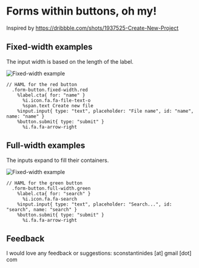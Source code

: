 # Forms within buttons, oh my!
Inspired by https://dribbble.com/shots/1937525-Create-New-Project

## Fixed-width examples
The input width is based on the length of the label.

![Fixed-width example](http://www.steliosconstantinides.com/FormButtons/img/fixed.gif)

```haml
// HAML for the red button
  .form-button.fixed-width.red
    %label.cta{ for: "name" }
      %i.icon.fa.fa-file-text-o
      %span.text Create new file
    %input.input{ type: "text", placeholder: "File name", id: "name", name: "name" }
    %button.submit{ type: "submit" }
      %i.fa.fa-arrow-right
```

## Full-width examples
The inputs expand to fill their containers.

![Fixed-width example](http://www.steliosconstantinides.com/FormButtons/img/full.gif)

```haml
// HAML for the green button
  .form-button.full-width.green
    %label.cta{ for: "search" }
      %i.icon.fa.fa-search
    %input.input{ type: "text", placeholder: "Search...", id: "search", name: "search" }
    %button.submit{ type: "submit" }
      %i.fa.fa-arrow-right
```

## Feedback
I would love any feedback or suggestions: sconstantinides [at] gmail [dot] com
